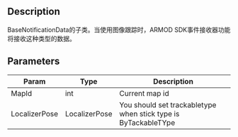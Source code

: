 ## Description

BaseNotificationData的子类。当使用图像跟踪时，ARMOD SDK事件接收器功能将接收这种类型的数据。


## Parameters

| Param         | Type          | Description                                                    |
| ------------- | ------------- | -------------------------------------------------------------- |
| MapId         | int           | Current map id                                                 |
| LocalizerPose | LocalizerPose | You should set trackabletype when stick type is ByTackableTYpe |
